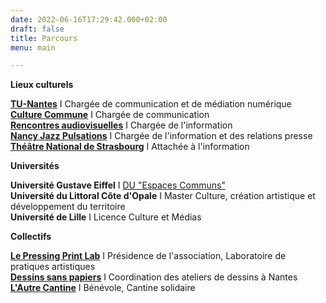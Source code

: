 ```yaml
---
date: 2022-06-16T17:29:42.000+02:00
draft: false
title: Parcours
menu: main

---
```

**Lieux culturels**

[**TU-Nantes**](http://tunantes.fr/ "TU Nantes") I Chargée de communication et de médiation numérique  
[**Culture Commune**](https://www.culturecommune.fr/ "Culture Commune") I Chargée de communication  
[**Rencontres audiovisuelles**](https://www.rencontres-audiovisuelles.org/ "Rencontres Audiovisuelles") I Chargée de l'information  
[**Nancy Jazz Pulsations**](https://nancyjazzpulsations.com/ "Nancy Jazz Pulsations") I Chargée de l'information et des relations presse  
[**Théâtre National de Strasbourg**](https://www.tns.fr/ "Théâtre National de Strasbourg") I Attachée à l'information

**Universités**

**Université Gustave Eiffel** I [DU "Espaces Communs"](https://yeswecamp.org/se-former/ "DU Espaces Communs")  
**Université du Littoral Côte d'Opale** I Master Culture, création artistique et développement du territoire  
**Université de Lille** I Licence Culture et Médias  

**Collectifs**

[**Le Pressing Print Lab**](https://lepressingprintlab.fr/ "Le Pressing Print Lab") I Présidence de l'association, Laboratoire de pratiques artistiques  
[**Dessins sans papiers**](https://dessinssanspapiers.wordpress.com/ "Dessins sans papiers") I Coordination des ateliers de dessins à Nantes  
[**L'Autre Cantine**](https://www.facebook.com/lautrecantinenantes/ "L'Autre Cantine") I Bénévole, Cantine solidaire